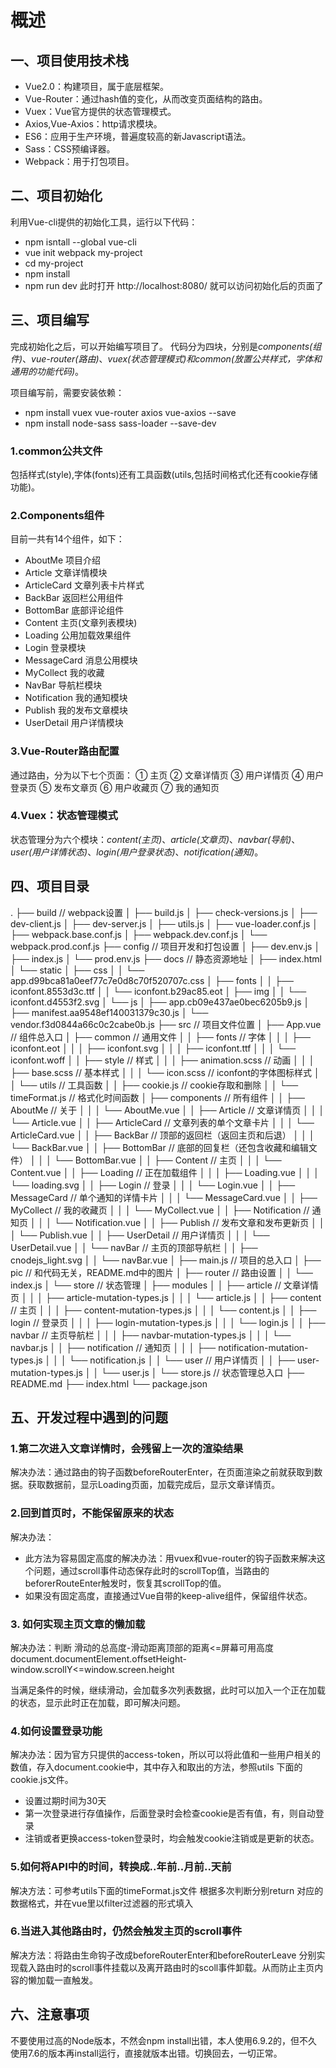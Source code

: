 # 概述

## 一、项目使用技术栈

* Vue2.0：构建项目，属于底层框架。
* Vue-Router：通过hash值的变化，从而改变页面结构的路由。
* Vuex：Vue官方提供的状态管理模式。
* Axios,Vue-Axios：http请求模块。
* ES6：应用于生产环境，普遍度较高的新Javascript语法。
* Sass：CSS预编译器。
* Webpack：用于打包项目。

## 二、项目初始化
利用Vue-cli提供的初始化工具，运行以下代码：
* npm isntall --global vue-cli
* vue init webpack my-project
* cd my-project
* npm install
* npm run dev
此时打开 http://localhost:8080/ 就可以访问初始化后的页面了

## 三、项目编写

完成初始化之后，可以开始编写项目了。
代码分为四块，分别是*components(组件)*、*vue-router(路由)*、*vuex(状态管理模式)*和*common(放置公共样式，字体和通用的功能代码)*。

项目编写前，需要安装依赖：
* npm install vuex vue-router axios vue-axios --save
* npm install node-sass sass-loader --save-dev

### 1.common公共文件
包括样式(style),字体(fonts)还有工具函数(utils,包括时间格式化还有cookie存储功能)。

### 2.Components组件
目前一共有14个组件，如下：
* AboutMe  项目介绍
* Article  文章详情模块
* ArticleCard  文章列表卡片样式
* BackBar 返回栏公用组件
* BottomBar  底部评论组件
* Content 主页(文章列表模块)
* Loading 公用加载效果组件
* Login 登录模块
* MessageCard 消息公用模块
* MyCollect 我的收藏
* NavBar 导航栏模块
* Notification 我的通知模块
* Publish 我的发布文章模块
* UserDetail 用户详情模块

### 3.Vue-Router路由配置

通过路由，分为以下七个页面：
① 主页
② 文章详情页
③ 用户详情页
④ 用户登录页
⑤ 发布文章页
⑥ 用户收藏页
⑦ 我的通知页

### 4.Vuex：状态管理模式
状态管理分为六个模块：*content(主页)*、*article(文章页)*、*navbar(导航)*、*user(用户详情状态)*、*login(用户登录状态)*、*notification(通知)*。

## 四、项目目录
.
├── build                               // webpack设置
│   ├── build.js
│   ├── check-versions.js
│   ├── dev-client.js
│   ├── dev-server.js
│   ├── utils.js
│   ├── vue-loader.conf.js
│   ├── webpack.base.conf.js
│   ├── webpack.dev.conf.js
│   └── webpack.prod.conf.js
├── config                              // 项目开发和打包设置
│   ├── dev.env.js
│   ├── index.js
│   └── prod.env.js
├── docs                                // 静态资源地址
│   ├── index.html
│   └── static
│       ├── css
│       │   └── app.d99bca81a0eef77c7e0d8c70f520707c.css
│       ├── fonts
│       │   ├── iconfont.8553d3c.ttf
│       │   └── iconfont.b29ac85.eot
│       ├── img
│       │   └── iconfont.d4553f2.svg
│       └── js
│           ├── app.cb09e437ae0bec6205b9.js
│           ├── manifest.aa9548ef140031379c30.js
│           └── vendor.f3d0844a66c0c2cabe0b.js
├── src                                 // 项目文件位置
│   ├── App.vue                         // 组件总入口
│   ├── common                          // 通用文件
│   │   ├── fonts                       // 字体
│   │   │   ├── iconfont.eot
│   │   │   ├── iconfont.svg
│   │   │   ├── iconfont.ttf
│   │   │   └── iconfont.woff
│   │   ├── style                       // 样式
│   │   │   ├── animation.scss          // 动画
│   │   │   ├── base.scss               // 基本样式
│   │   │   └── icon.scss               // iconfont的字体图标样式
│   │   └── utils                       // 工具函数
│   │       ├── cookie.js               // cookie存取和删除
│   │       └── timeFormat.js           // 格式化时间函数
│   ├── components                      // 所有组件
│   │   ├── AboutMe                     // 关于
│   │   │   └── AboutMe.vue
│   │   ├── Article                     // 文章详情页
│   │   │   └── Article.vue
│   │   ├── ArticleCard                 // 文章列表的单个文章卡片
│   │   │   └── ArticleCard.vue
│   │   ├── BackBar                     // 顶部的返回栏（返回主页和后退）
│   │   │   └── BackBar.vue
│   │   ├── BottomBar                   // 底部的回复栏（还包含收藏和编辑文件）
│   │   │   └── BottomBar.vue
│   │   ├── Content                     // 主页
│   │   │   └── Content.vue
│   │   ├── Loading                     // 正在加载组件
│   │   │   ├── Loading.vue
│   │   │   └── loading.svg
│   │   ├── Login                       // 登录
│   │   │   └── Login.vue
│   │   ├── MessageCard                 // 单个通知的详情卡片
│   │   │   └── MessageCard.vue
│   │   ├── MyCollect                   // 我的收藏页
│   │   │   └── MyCollect.vue
│   │   ├── Notification                // 通知页
│   │   │   └── Notification.vue
│   │   ├── Publish                     // 发布文章和发布更新页
│   │   │   └── Publish.vue
│   │   ├── UserDetail                  // 用户详情页
│   │   │   └── UserDetail.vue
│   │   └── navBar                      // 主页的顶部导航栏
│   │       ├── cnodejs_light.svg
│   │       └── navBar.vue
│   ├── main.js                         // 项目的总入口
│   ├── pic                             // 和代码无关，README.md中的图片
│   ├── router                          // 路由设置
│   │   └── index.js
│   └── store                           // 状态管理
│       ├── modules
│       │   ├── article                 // 文章详情页
│       │   │   ├── article-mutation-types.js
│       │   │   └── article.js
│       │   ├── content                 // 主页
│       │   │   ├── content-mutation-types.js
│       │   │   └── content.js
│       │   ├── login                   // 登录页
│       │   │   ├── login-mutation-types.js
│       │   │   └── login.js
│       │   ├── navbar                  // 主页导航栏
│       │   │   ├── navbar-mutation-types.js
│       │   │   └── navbar.js
│       │   ├── notification            // 通知页
│       │   │   ├── notification-mutation-types.js
│       │   │   └── notification.js
│       │   └── user                    // 用户详情页
│       │       ├── user-mutation-types.js
│       │       └── user.js
│       └── store.js                    // 状态管理总入口
├── README.md
├── index.html
└── package.json


## 五、开发过程中遇到的问题

### 1.第二次进入文章详情时，会残留上一次的渲染结果

解决办法：通过路由的钩子函数beforeRouterEnter，在页面渲染之前就获取到数据。获取数据前，显示Loading页面，加载完成后，显示文章详情页。

### 2.回到首页时，不能保留原来的状态
解决办法：
* 此方法为容易固定高度的解决办法：用vuex和vue-router的钩子函数来解决这个问题，通过scroll事件动态保存此时的scrollTop值，当路由的beforerRouteEnter触发时，恢复其scrollTop的值。
* 如果没有固定高度，直接通过Vue自带的keep-alive组件，保留组件状态。

### 3. 如何实现主页文章的懒加载
解决办法：判断  滑动的总高度-滑动距离顶部的距离<=屏幕可用高度
document.documentElement.offsetHeight-window.scrollY<=window.screen.height

当满足条件的时候，继续滑动，会加载多次列表数据，此时可以加入一个正在加载的状态，显示此时正在加载，即可解决问题。

### 4.如何设置登录功能
解决办法：因为官方只提供的access-token，所以可以将此值和一些用户相关的数值，存入document.cookie中，其中存入和取出的方法，参照utils 下面的cookie.js文件。
* 设置过期时间为30天
* 第一次登录进行存值操作，后面登录时会检查cookie是否有值，有，则自动登录
* 注销或者更换access-token登录时，均会触发cookie注销或是更新的状态。


### 5.如何将API中的时间，转换成..年前..月前..天前
解决方法：可参考utils下面的timeFormat.js文件
根据多次判断分别return 对应的数据格式，并在vue里以filter过滤器的形式填入

### 6.当进入其他路由时，仍然会触发主页的scroll事件
解决方法：将路由生命钩子改成beforeRouterEnter和beforeRouterLeave 分别实现载入路由时的scroll事件挂载以及离开路由时的scoll事件卸载。从而防止主页内容的懒加载一直触发。


## 六、注意事项
不要使用过高的Node版本，不然会npm install出错，本人使用6.9.2的，但不久使用7.6的版本再install运行，直接就版本出错。切换回去，一切正常。


